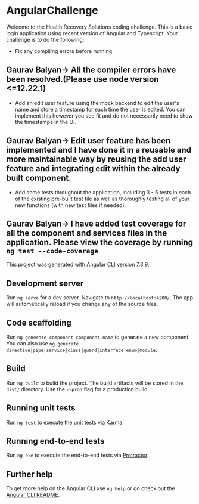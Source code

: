 # AngularChallenge


Welcome to the Health Recovery Solutions coding challenge. This is a basic login application using recent version of Angular and Typescript. Your challenge is to do the following:

* Fix any compiling errors before running
## Gaurav Balyan-> All the compiler errors have been resolved.(Please use node version <=12.22.1)

* Add an edit user feature using the mock backend to edit the user's name and store a timestamp for each time the user is edited. You can implement this however you see fit and do not necessarily need to show the timestamps in the UI.
## Gaurav Balyan-> Edit user feature has been implemented and I have done it in a reusable and more maintainable way by reusing the add user feature and integrating edit within the already built component.

* Add some tests throughout the application, including 3 - 5 tests in each of the existing pre-built test file as well as thoroughly testing all of your new functions (with new test files if needed).
## Gaurav Balyan-> I have added test coverage for all the component and services files in the application. Please view the coverage by running `ng test --code-coverage`

This project was generated with [Angular CLI](https://github.com/angular/angular-cli) version 7.3.9.

## Development server

Run `ng serve` for a dev server. Navigate to `http://localhost:4200/`. The app will automatically reload if you change any of the source files.

## Code scaffolding

Run `ng generate component component-name` to generate a new component. You can also use `ng generate directive|pipe|service|class|guard|interface|enum|module`.

## Build

Run `ng build` to build the project. The build artifacts will be stored in the `dist/` directory. Use the `--prod` flag for a production build.

## Running unit tests

Run `ng test` to execute the unit tests via [Karma](https://karma-runner.github.io).

## Running end-to-end tests

Run `ng e2e` to execute the end-to-end tests via [Protractor](http://www.protractortest.org/).

## Further help

To get more help on the Angular CLI use `ng help` or go check out the [Angular CLI README](https://github.com/angular/angular-cli/blob/master/README.md).

